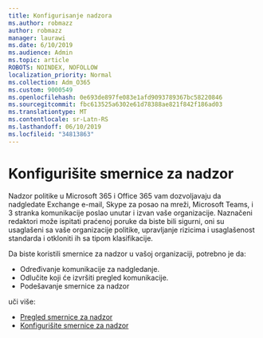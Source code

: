 ```yaml
---
title: Konfigurisanje nadzora
ms.author: robmazz
author: robmazz
manager: laurawi
ms.date: 6/10/2019
ms.audience: Admin
ms.topic: article
ROBOTS: NOINDEX, NOFOLLOW
localization_priority: Normal
ms.collection: Adm_O365
ms.custom: 9000549
ms.openlocfilehash: 0e693de897fe083e1afd9093789367bc58220846
ms.sourcegitcommit: fbc613525a6302e61d78388ae821f842f186ad03
ms.translationtype: MT
ms.contentlocale: sr-Latn-RS
ms.lasthandoff: 06/10/2019
ms.locfileid: "34813863"
---
```

# <a name="configure-supervision-policies"></a>Konfigurišite smernice za nadzor

Nadzor politike u Microsoft 365 i Office 365 vam dozvoljavaju da nadgledate Exchange e-mail, Skype za posao na mreži, Microsoft Teams, i 3 stranka komunikacije poslao unutar i izvan vaše organizacije. Naznačeni redaktori može ispitati praćenoj poruke da biste bili sigurni, oni su usaglašeni sa vaše organizacije politike, upravljanje rizicima i usaglašenost standarda i otkloniti ih sa tipom klasifikacije.

Da biste koristili smernice za nadzor u vašoj organizaciji, potrebno je da:

- Određivanje komunikacije za nadgledanje.
- Odlučite koji će izvršiti pregled komunikacije.
- Podešavanje smernice za nadzor

uči više:

- [Pregled smernice za nadzor](https://docs.microsoft.com/office365/securitycompliance/supervision-policies)
- [Konfigurišite smernice za nadzor](https://docs.microsoft.com/office365/securitycompliance/configure-supervision-policies)
